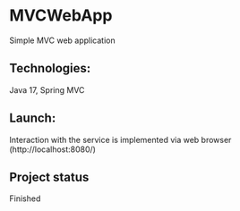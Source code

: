 # MVCWebApp
Simple MVC web application

## Technologies: 

Java 17, Spring MVC

## Launch:

Interaction with the service is implemented via web browser (http://localhost:8080/)

## Project status

Finished

